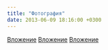 ```yaml
---
title: "Фотография"
date: 2013-06-09 18:16:00 +0300
---
```



[Вложение](/assets/vk_photos/1/2FL89HAXdUQ.jpg)
[Вложение](/assets/vk_photos/1/iG6HrVzcv5g.jpg)
[Вложение](/assets/vk_photos/1/bJUukrEAvyY.jpg)
